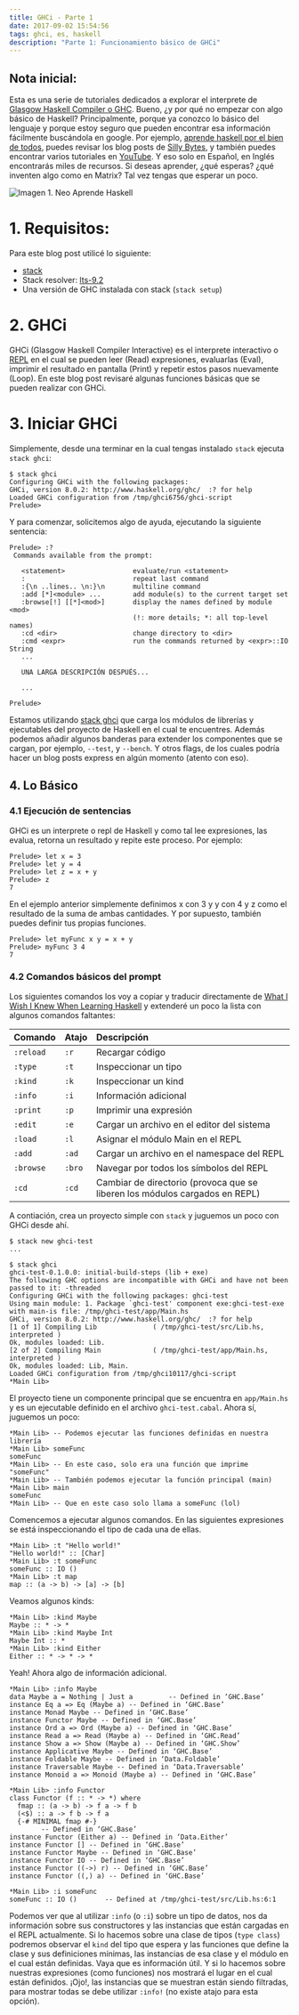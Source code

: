 ```yaml
---
title: GHCi - Parte 1
date: 2017-09-02 15:54:56
tags: ghci, es, haskell
description: "Parte 1: Funcionamiento básico de GHCi"
---
```


## Nota inicial:
Esta es una serie de tutoriales dedicados a explorar el interprete de
[Glasgow Haskell Compiler o GHC](https://www.haskell.org/ghc/). Bueno, ¿y por qué
no empezar con algo básico de Haskell? Principalmente, porque ya conozco lo básico
del lenguaje y porque estoy seguro que pueden encontrar esa información fácilmente
buscándola en google. Por ejemplo, [aprende haskell por el bien de todos](http://aprendehaskell.es/),
puedes revisar los blog posts de [Silly Bytes](http://sillybytes.net/2016/06/aprende-haskell-rapido-y-dificil_29.html),
y también puedes encontrar varios tutoriales en [YouTube](https://www.youtube.com/results?search_query=introduccion+a+haskell).
Y eso solo en Español, en Inglés encontrarás miles de recursos. Si deseas aprender,
¿qué esperas? ¿qué inventen algo como en Matrix? Tal vez tengas que esperar un poco.

![**Imagen 1. Neo Aprende Haskell**][1]

# 1. Requisitos:
Para este blog post utilicé lo siguiente:

- [stack](https://docs.haskellstack.org/en/stable/README/)
- Stack resolver: [lts-9.2](https://www.stackage.org/lts-9.2)
- Una versión de GHC instalada con stack (`stack setup`)

# 2. GHCi
GHCi (Glasgow Haskell Compiler Interactive) es el interprete interactivo o
[REPL](https://en.wikipedia.org/wiki/Read%E2%80%93eval%E2%80%93print_loop)
en el cual se pueden leer (Read) expresiones, evaluarlas (Eval), imprimir el
resultado en pantalla (Print) y repetir estos pasos nuevamente (Loop). En este
blog post revisaré algunas funciones básicas que se pueden realizar con GHCi.

# 3. Iniciar GHCi
Simplemente, desde una terminar en la cual tengas instalado `stack` ejecuta `stack ghci`:

```shell
$ stack ghci
Configuring GHCi with the following packages:
GHCi, version 8.0.2: http://www.haskell.org/ghc/  :? for help
Loaded GHCi configuration from /tmp/ghci6756/ghci-script
Prelude>
```

Y para comenzar, solicitemos algo de ayuda, ejecutando la siguiente sentencia:

```shell
Prelude> :?
 Commands available from the prompt:

   <statement>                 evaluate/run <statement>
   :                           repeat last command
   :{\n ..lines.. \n:}\n       multiline command
   :add [*]<module> ...        add module(s) to the current target set
   :browse[!] [[*]<mod>]       display the names defined by module <mod>
                               (!: more details; *: all top-level names)
   :cd <dir>                   change directory to <dir>
   :cmd <expr>                 run the commands returned by <expr>::IO String
   ...

   UNA LARGA DESCRIPCIÓN DESPUÉS...

   ...

Prelude>
```

Estamos utilizando [stack ghci][stack ghci] que carga los módulos de librerías y
ejecutables del proyecto de Haskell en el cual te encuentres. Además
podemos añadir algunos banderas para extender los componentes que se cargan,
por ejemplo, `--test`, y `--bench`. Y otros flags, de los cuales podría hacer
un blog posts express en algún momento (atento con eso).

## 4. Lo Básico
### 4.1 Ejecución de sentencias
GHCi es un interprete o repl de Haskell y como tal lee expresiones, las evalua,
retorna un resultado y repite este proceso. Por ejemplo:

```
Prelude> let x = 3
Prelude> let y = 4
Prelude> let z = x + y
Prelude> z
7
```

En el ejemplo anterior simplemente definimos x con 3 y y con 4 y z como el resultado
de la suma de ambas cantidades. Y por supuesto, también puedes definir tus propias
funciones.

```
Prelude> let myFunc x y = x + y
Prelude> myFunc 3 4
7
```

### 4.2 Comandos básicos del prompt

Los siguientes comandos los voy a copiar y traducir directamente de
[What I Wish I Knew When Learning Haskell][i wish i knew] y extenderé un poco
la lista con algunos comandos faltantes:

Comando | Atajo | Descripción
---|---|:-----------------------
`:reload` |`:r` 	| Recargar código
`:type` 	|`:t` 	| Inspeccionar un tipo
`:kind` 	|`:k` 	| Inspeccionar un kind
`:info` 	|`:i` 	| Información adicional
`:print` 	|`:p` 	| Imprimir una expresión
`:edit` 	|`:e` 	| Cargar un archivo en el editor del sistema
`:load` 	|`:l` 	| Asignar el módulo Main en el REPL
`:add` 	  |`:ad` 	| Cargar un archivo en el namespace del REPL
`:browse` |`:bro` | Navegar por todos los símbolos del REPL
`:cd`     |`:cd`  | Cambiar de directorio (provoca que se liberen los módulos cargados en REPL)


A contiación, crea un proyecto simple con `stack` y juguemos un poco con GHCi desde ahí.

```
$ stack new ghci-test
...

$ stack ghci
ghci-test-0.1.0.0: initial-build-steps (lib + exe)
The following GHC options are incompatible with GHCi and have not been passed to it: -threaded
Configuring GHCi with the following packages: ghci-test
Using main module: 1. Package `ghci-test' component exe:ghci-test-exe with main-is file: /tmp/ghci-test/app/Main.hs
GHCi, version 8.0.2: http://www.haskell.org/ghc/  :? for help
[1 of 1] Compiling Lib              ( /tmp/ghci-test/src/Lib.hs, interpreted )
Ok, modules loaded: Lib.
[2 of 2] Compiling Main             ( /tmp/ghci-test/app/Main.hs, interpreted )
Ok, modules loaded: Lib, Main.
Loaded GHCi configuration from /tmp/ghci10117/ghci-script
*Main Lib>
```

El proyecto tiene un componente principal que se encuentra en `app/Main.hs` y es un
ejecutable definido en el archivo `ghci-test.cabal`. Ahora sí, juguemos un poco:

```
*Main Lib> -- Podemos ejecutar las funciones definidas en nuestra librería
*Main Lib> someFunc
someFunc
*Main Lib> -- En este caso, solo era una función que imprime "someFunc"
*Main Lib> -- También podemos ejecutar la función principal (main)
*Main Lib> main
someFunc
*Main Lib> -- Que en este caso solo llama a someFunc (lol)
```

Comencemos a ejecutar algunos comandos. En las siguientes expresiones se está
inspeccionando el tipo de cada una de ellas.

```
*Main Lib> :t "Hello world!"
"Hello world!" :: [Char]
*Main Lib> :t someFunc
someFunc :: IO ()
*Main Lib> :t map
map :: (a -> b) -> [a] -> [b]
```

Veamos algunos kinds:

```
*Main Lib> :kind Maybe
Maybe :: * -> *
*Main Lib> :kind Maybe Int
Maybe Int :: *
*Main Lib> :kind Either
Either :: * -> * -> *
```

Yeah! Ahora algo de información adicional.

```
*Main Lib> :info Maybe
data Maybe a = Nothing | Just a         -- Defined in ‘GHC.Base’
instance Eq a => Eq (Maybe a) -- Defined in ‘GHC.Base’
instance Monad Maybe -- Defined in ‘GHC.Base’
instance Functor Maybe -- Defined in ‘GHC.Base’
instance Ord a => Ord (Maybe a) -- Defined in ‘GHC.Base’
instance Read a => Read (Maybe a) -- Defined in ‘GHC.Read’
instance Show a => Show (Maybe a) -- Defined in ‘GHC.Show’
instance Applicative Maybe -- Defined in ‘GHC.Base’
instance Foldable Maybe -- Defined in ‘Data.Foldable’
instance Traversable Maybe -- Defined in ‘Data.Traversable’
instance Monoid a => Monoid (Maybe a) -- Defined in ‘GHC.Base’

*Main Lib> :info Functor
class Functor (f :: * -> *) where
  fmap :: (a -> b) -> f a -> f b
  (<$) :: a -> f b -> f a
  {-# MINIMAL fmap #-}
        -- Defined in ‘GHC.Base’
instance Functor (Either a) -- Defined in ‘Data.Either’
instance Functor [] -- Defined in ‘GHC.Base’
instance Functor Maybe -- Defined in ‘GHC.Base’
instance Functor IO -- Defined in ‘GHC.Base’
instance Functor ((->) r) -- Defined in ‘GHC.Base’
instance Functor ((,) a) -- Defined in ‘GHC.Base’

*Main Lib> :i someFunc
someFunc :: IO ()       -- Defined at /tmp/ghci-test/src/Lib.hs:6:1
```

Podemos ver que al utilizar `:info` (o `:i`) sobre un tipo de datos, nos da información
sobre sus constructores y las instancias que están cargadas en el REPL actualmente.
Si lo hacemos sobre una clase de tipos (`type class`) podremos observar el `kind` del tipo
que espera y las funciones que define la clase y sus definiciones mínimas, las instancias
de esa clase y el módulo en el cual están definidas. Vaya que es información útil.
Y si lo hacemos sobre nuestras expresiones (como funciones) nos mostrará el lugar en el cual están definidos.
¡Ojo!, las instancias que se muestran están siendo filtradas, para mostrar todas
se debe utilizar `:info!` (no existe atajo para esta opción).

[stack ghci]: https://docs.haskellstack.org/en/stable/ghci/
[i wish i knew]: http://dev.stephendiehl.com/hask/#ghci
[lynda video]: https://www.lynda.com/Haskell-tutorials/Discovering-Haskell-GHCI/604926/629684-4.html
[ghc guide]: https://downloads.haskell.org/~ghc/latest/docs/html/users_guide/ghci.html
[haskell wiki]: https://wiki.haskell.org/GHC/GHCi
[debugging]: http://berniepope.id.au/docs/ghci-debug.monad.reader.pdf
[debugging 2]: https://donsbot.wordpress.com/2007/11/14/no-more-exceptions-debugging-haskell-code-with-ghci/

[1]: /images/ghci-pt1/neo-ya-se-haskell.jpg

